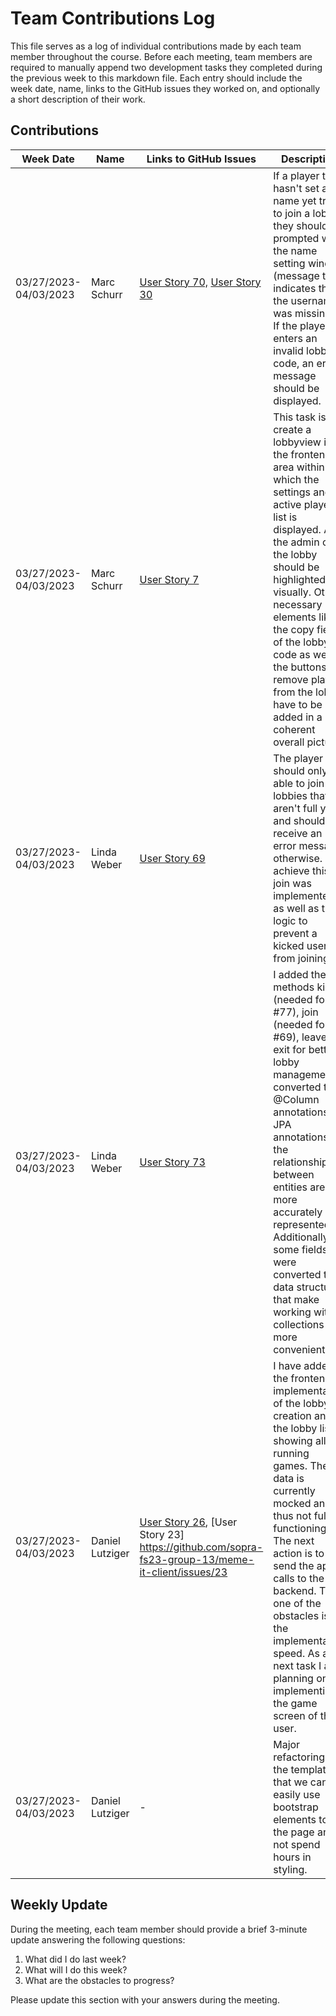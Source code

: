 # Team Contributions Log

This file serves as a log of individual contributions made by each team member throughout the course. Before each meeting, team members are required to manually append two development tasks they completed during the previous week to this markdown file. Each entry should include the week date, name, links to the GitHub issues they worked on, and optionally a short description of their work.

## Contributions

| Week Date | Name | Links to GitHub Issues | Description |
| --- | --- | --- | --- |
| 03/27/2023-04/03/2023 | Marc Schurr |[User Story 70,](https://github.com/sopra-fs23-group-13/meme-it-server/issues/70) [User Story 30](https://github.com/sopra-fs23-group-13/meme-it-client/issues/30)| If a player that hasn't set a name yet tries to join a lobby, they should be prompted with the name setting window (message that indicates that the username was missing). / If the player enters an invalid lobby code, an error message should be displayed. |
| 03/27/2023-04/03/2023 | Marc Schurr | [User Story 7](https://github.com/sopra-fs23-group-13/meme-it-client/issues/7) | This task is to create a lobbyview in the frontend area within which the settings and an active player list is displayed. Also the admin of the lobby should be highlighted visually. Other necessary elements like the copy field of the lobby code as well as the buttons to remove players from the lobby have to be added in a coherent overall picture.|
| 03/27/2023-04/03/2023 | Linda Weber | [User Story 69](https://github.com/sopra-fs23-group-13/meme-it-server/issues/69) | The player should only be able to join lobbies that aren't full yet and should receive an error message otherwise. To achieve this, join was implemented, as well as the logic to prevent a kicked user from joining.|
| 03/27/2023-04/03/2023 | Linda Weber | [User Story 73](https://github.com/sopra-fs23-group-13/meme-it-server/issues/73) | I added the methods kick (needed for #77), join (needed for #69), leave, exit for better lobby management. I converted the @Column annotations to JPA annotations, so the relationships between entities are more accurately represented. Additionally, some fields were converted to data structures that make working with collections more convenient.|
| 03/27/2023-04/03/2023 | Daniel Lutziger |[User Story 26](https://github.com/sopra-fs23-group-13/meme-it-client/issues/26), [User Story 23] https://github.com/sopra-fs23-group-13/meme-it-client/issues/23| I have added the frontend implementation of the lobby creation and the lobby list showing all the running games. The data is currently mocked and thus not fully functioning. The next action is to send the api calls to the backend. Thus, one of the obstacles is the implementation speed. As a next task I am planning on implementing the game screen of the user. |
| 03/27/2023-04/03/2023 | Daniel Lutziger |-| Major refactoring of the template so that we can easily use bootstrap elements to fit the page and not spend hours in styling. |
## Weekly Update

During the meeting, each team member should provide a brief 3-minute update answering the following questions:

1. What did I do last week?
2. What will I do this week?
3. What are the obstacles to progress?

Please update this section with your answers during the meeting.

